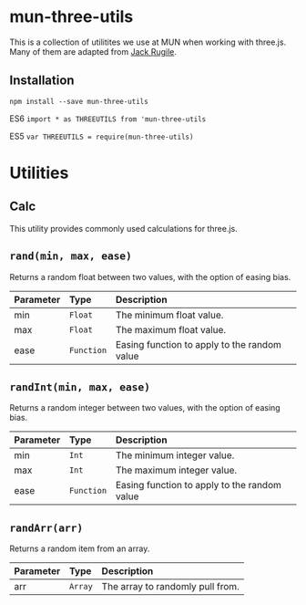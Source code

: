# mun-three-utils

This is a collection of utilitites we use at MUN when working with three.js. Many of them are adapted from [Jack Rugile](https://github.com/jackrugile).

## Installation
`npm install --save mun-three-utils`

ES6
`import * as THREEUTILS from 'mun-three-utils`

ES5
`var THREEUTILS = require(mun-three-utils)`

# Utilities

## Calc
This utility provides commonly used calculations for three.js.

## `rand(min, max, ease)`
Returns a random float between two values, with the option of easing bias.

| Parameter | Type | Description |
|:---|:---|:---|
| min | `Float` | The minimum float value. |
| max | `Float` | The maximum float value. |
| ease | `Function` | Easing function to apply to the random value |

## `randInt(min, max, ease)`
Returns a random integer between two values, with the option of easing bias.

| Parameter | Type | Description |
|:---|:---|:---|
| min | `Int` | The minimum integer value. |
| max | `Int` | The maximum integer value. |
| ease | `Function` | Easing function to apply to the random value |

## `randArr(arr)`
Returns a random item from an array.

| Parameter | Type | Description |
|:---|:---|:---|
| arr | `Array` | The array to randomly pull from. |
